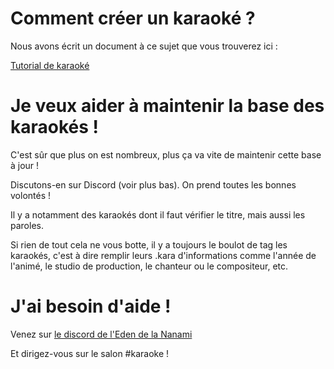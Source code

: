 # Comment créer un karaoké ? 

Nous avons écrit un document à ce sujet que vous trouverez ici :

[Tutorial de karaoké](https://lab.shelter.moe/karaokemugen/karaokebase/blob/master/docs/tutorial.md)

# Je veux aider à maintenir la base des karaokés !

C'est sûr que plus on est nombreux, plus ça va vite de maintenir cette base à jour !

Discutons-en sur Discord (voir plus bas). On prend toutes les bonnes volontés !

Il y a notamment des karaokés dont il faut vérifier le titre, mais aussi les paroles. 

Si rien de tout cela ne vous botte, il y a toujours le boulot de tag les karaokés, c'est à dire remplir leurs .kara d'informations comme l'année de l'animé, le studio de production, le chanteur ou le compositeur, etc.

# J'ai besoin d'aide !

Venez sur [le discord de l'Eden de la Nanami](https://discord.gg/a8dMYek)

Et dirigez-vous sur le salon #karaoke !
